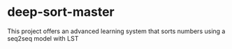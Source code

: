# deep-sort-master

This project offers an advanced learning system that sorts numbers using a seq2seq model with LST